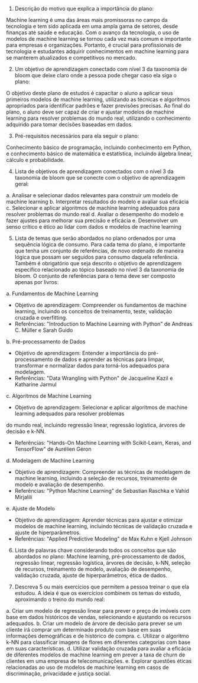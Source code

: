 1.  Descrição do motivo que explica a importância do plano:

Machine learning é uma das áreas mais promissoras no campo da tecnologia e tem sido aplicada em uma ampla gama de setores, desde finanças até saúde e educação. Com o avanço da tecnologia, o uso de modelos de machine learning se tornou cada vez mais comum e importante para empresas e organizações. Portanto, é crucial para profissionais de tecnologia e estudantes adquirir conhecimentos em machine learning para se manterem atualizados e competitivos no mercado.

2.  Um objetivo de aprendizagem conectado com nível 3 da taxonomia de bloom que deixe claro onde a pessoa pode chegar caso ela siga o plano:

O objetivo deste plano de estudos é capacitar o aluno a aplicar seus primeiros modelos de machine learning, utilizando as técnicas e algoritmos apropriados para identificar padrões e fazer previsões precisas. Ao final do plano, o aluno deve ser capaz de criar e ajustar modelos de machine learning para resolver problemas do mundo real, utilizando o conhecimento adquirido para tomar decisões baseadas em dados.

3.  Pré-requisitos necessários para ela seguir o plano:

Conhecimento básico de programação, incluindo conhecimento em Python, e conhecimento básico de matemática e estatística, incluindo álgebra linear, cálculo e probabilidade.

4.  Lista de objetivos de aprendizagem conectados com o nível 3 da taxonomia de bloom que se conecte com o objetivo de aprendizagem geral:

a. Analisar e selecionar dados relevantes para construir um modelo de machine learning b. Interpretar resultados do modelo e avaliar sua eficácia c. Selecionar e aplicar algoritmos de machine learning adequados para resolver problemas do mundo real d. Avaliar o desempenho do modelo e fazer ajustes para melhorar sua precisão e eficácia e. Desenvolver um senso crítico e ético ao lidar com dados e modelos de machine learning

5.  Lista de temas que serão abordados no plano ordenados por uma sequência lógica de consumo. Para cada tema do plano, é importante que tenha um conjunto de referências, de novo ordenado de maneira lógica que possam ser seguidos para consumo daquela referência. Também é obrigatório que seja descrito o objetivo de aprendizagem específico relacionado ao tópico baseado no nível 3 da taxonomia de bloom. O conjunto de referências para o tema deve ser composto apenas por livros:

a. Fundamentos de Machine Learning

*   Objetivo de aprendizagem: Compreender os fundamentos de machine learning, incluindo os conceitos de treinamento, teste, validação cruzada e overfitting.
*   Referências: "Introduction to Machine Learning with Python" de Andreas C. Müller e Sarah Guido

b. Pré-processamento de Dados

*   Objetivo de aprendizagem: Entender a importância do pré-processamento de dados e aprender as técnicas para limpar, transformar e normalizar dados para torná-los adequados para modelagem.
*   Referências: "Data Wrangling with Python" de Jacqueline Kazil e Katharine Jarmul

c. Algoritmos de Machine Learning

*   Objetivo de aprendizagem: Selecionar e aplicar algoritmos de machine learning adequados para resolver problemas

do mundo real, incluindo regressão linear, regressão logística, árvores de decisão e k-NN.

*   Referências: "Hands-On Machine Learning with Scikit-Learn, Keras, and TensorFlow" de Aurélien Géron

d. Modelagem de Machine Learning

*   Objetivo de aprendizagem: Compreender as técnicas de modelagem de machine learning, incluindo a seleção de recursos, treinamento de modelo e avaliação de desempenho.
*   Referências: "Python Machine Learning" de Sebastian Raschka e Vahid Mirjalili

e. Ajuste de Modelo

*   Objetivo de aprendizagem: Aprender técnicas para ajustar e otimizar modelos de machine learning, incluindo técnicas de validação cruzada e ajuste de hiperparâmetros.
*   Referências: "Applied Predictive Modeling" de Max Kuhn e Kjell Johnson

6.  Lista de palavras chave considerando todos os conceitos que são abordados no plano: Machine learning, pré-processamento de dados, regressão linear, regressão logística, árvores de decisão, k-NN, seleção de recursos, treinamento de modelo, avaliação de desempenho, validação cruzada, ajuste de hiperparâmetros, ética de dados.
    
7.  Descreva 5 ou mais exercícios que permitem a pessoa treinar o que ela estudou. A ideia é que os exercícios combinem os temas do estudo, aproximando o treino do mundo real:
    

a. Criar um modelo de regressão linear para prever o preço de imóveis com base em dados históricos de vendas, selecionando e ajustando os recursos adequados. b. Criar um modelo de árvore de decisão para prever se um cliente irá comprar um determinado produto com base em suas informações demográficas e de histórico de compra. c. Utilizar o algoritmo k-NN para classificar imagens de flores em diferentes categorias com base em suas características. d. Utilizar validação cruzada para avaliar a eficácia de diferentes modelos de machine learning em prever a taxa de churn de clientes em uma empresa de telecomunicações. e. Explorar questões éticas relacionadas ao uso de modelos de machine learning em casos de discriminação, privacidade e justiça social.
